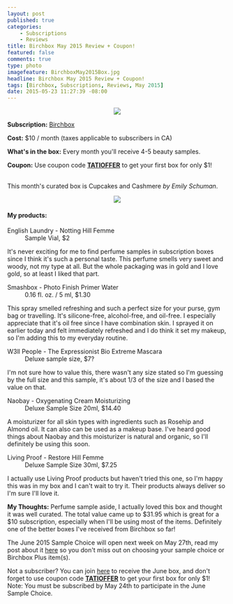 ```yaml
---
layout: post
published: true
categories: 
    - Subscriptions
    - Reviews
title: Birchbox May 2015 Review + Coupon!
featured: false
comments: true
type: photo
imagefeature: BirchboxMay2015Box.jpg
headline: Birchbox May 2015 Review + Coupon!
tags: [Birchbox, Subscriptions, Reviews, May 2015]
date: 2015-05-23 11:27:39 -08:00
---
```


<center><img src='/images/BirchboxMay2015Box.jpg'></center>
<p><b>Subscription:</b> <a href="https://www.birchbox.com/invite/whatsupmailbox">Birchbox</a></p>
<p><b>Cost:</b> $10 / month (taxes applicable to subscribers in CA)</p>
<p><b>What's in the box:</b> Every month you'll receive 4-5 beauty samples.</p>
<p><b>Coupon:</b> Use coupon code <a href="https://www.birchbox.com/invite/whatsupmailbox"><b>TATIOFFER</b></a> to get your first box for only $1!</p>
<br>

<DT>This month's curated box is Cupcakes and Cashmere <i>by Emily Schuman</i>.</DT>
<p><center><img src='/images/BirchboxMay2015Collage.jpg'></center></p>

<H4>My products:</H4>
<DL>
<DT>English Laundry - Notting Hill Femme</DT>
<DD>Sample Vial, $2</DD>
<p>It's never exciting for me to find perfume samples in subscription boxes since I think it's such a personal taste. This perfume smells very sweet and woody, not my type at all. But the whole packaging was in gold and I love gold, so at least I liked that part.</p>
</DL>
<DL>
<DT>Smashbox - Photo Finish Primer Water</DT>
<DD>0.16 fl. oz. / 5 ml, $1.30</DD>
<p>This spray smelled refreshing and such a perfect size for your purse, gym bag or travelling. It's silicone-free, alcohol-free, and oil-free. I especially appreciate that it's oil free since I have combination skin. I sprayed it on earlier today and felt immediately refreshed and I do think it set my makeup, so I'm adding this to my everyday routine.</p>
</DL>
<DL>
<DT>W3ll People - The Expressionist Bio Extreme Mascara</DT>
<DD>Deluxe sample size, $7?</DD>
<p>I'm not sure how to value this, there wasn't any size stated so I'm guessing by the full size and this sample, it's about 1/3 of the size and I based the value on that.</p>
</DL>
<DL>
<DT>Naobay - Oxygenating Cream Moisturizing</DT>
<DD>Deluxe Sample Size 20ml, $14.40</DD>
<p>A moisturizer for all skin types with ingredients such as Rosehip and Almond oil. It can also can be used as a makeup base. I've heard good things about Naobay and this moisturizer is natural and organic, so I'll definitely be using this soon.</p>
</DL>
<DL>
<DT>Living Proof - Restore Hill Femme</DT>
<DD>Deluxe Sample Size 30ml, $7.25</DD>
<p>I actually use Living Proof products but haven't tried this one, so I'm happy this was in my box and I can't wait to try it. Their products always deliver so I'm sure I'll love it.</p>
</DL>

<p><b>My Thoughts:</b> Perfume sample aside, I actually loved this box and thought it was well curated. The total value came up to $31.95 which is great for a $10 subscription, especially when I'll be using most of the items. Definitely one of the better boxes I've received from Birchbox so far!</p>

<p>The June 2015 Sample Choice will open next week on May 27th, read my post about it <a href="http://whatsupmailbox.com/subscriptions/Birchbox-June2015-Sample-Choice-Plus-Reveal/">here</a> so you don't miss out on choosing your sample choice or Birchbox Plus item(s).</p>

<p>Not a subscriber? You can join <a href="https://www.birchbox.com/invite/whatsupmailbox">here</a> to receive the June box, and don't forget to use coupon code <a href="https://www.birchbox.com/invite/whatsupmailbox"><b>TATIOFFER</b></a> to get your first box for only $1! Note: You must be subscribed by May 24th to participate in the June Sample Choice.</p>
